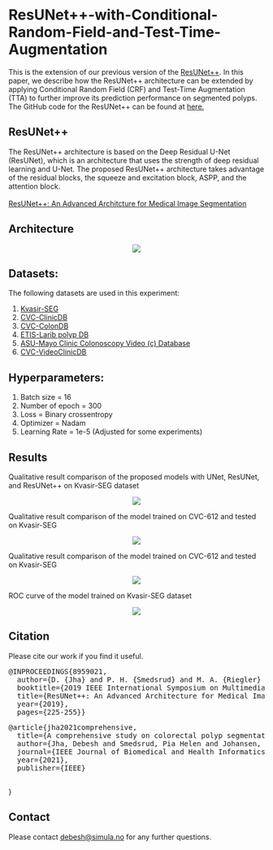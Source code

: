 # ResUNet++-with-Conditional-Random-Field-and-Test-Time-Augmentation
This is the extension of our previous version of the [ResUNet++](https://arxiv.org/pdf/1911.07067.pdf). In this paper, we describe how the ResUNet++ architecture can be extended by applying Conditional Random Field (CRF) and Test-Time Augmentation (TTA) to further improve its prediction performance on segmented polyps. The GitHub code for the ResUNet++ can be found at [here.](https://github.com/DebeshJha/ResUNetPlusPlus)

## ResUNet++
The ResUNet++ architecture is based on the Deep Residual U-Net (ResUNet), which is an architecture that uses the strength of deep residual learning and U-Net. The proposed ResUNet++ architecture takes advantage of the residual blocks, the squeeze and excitation block, ASPP, and the attention block. <br/> <br/>
<a href="https://arxiv.org/pdf/1911.07067.pdf"> ResUNet++: An Advanced Architcture for Medical
Image Segmentation </a> <br/>

## Architecture
<p align="center">
<img src="img/ResUNet++.png">
</p>

## Datasets:
The following datasets are used in this experiment:
<ol>
  <li><a href="https://datasets.simula.no/kvasir-seg/">Kvasir-SEG</a></li>
  <li><a href="https://polyp.grand-challenge.org/CVCClinicDB/">CVC-ClinicDB</a></li>
  <li><a href="http://mv.cvc.uab.es/projects/colon-qa/cvccolondb">CVC-ColonDB</a></li>
  <li><a href="https://polyp.grand-challenge.org/EtisLarib/">ETIS-Larib polyp DB</a></li>
  <li><a href="https://polyp.grand-challenge.org/AsuMayo/">ASU-Mayo Clinic Colonoscopy Video (c) Database</a></li>
  <li><a href="https://giana.grand-challenge.org/PolypDetection/">CVC-VideoClinicDB</a></li>
 </ol>

## Hyperparameters:
 
 <ol>
  <li>Batch size = 16</li> 
  <li>Number of epoch = 300</li>
  <li>Loss = Binary crossentropy</li>
  <li>Optimizer = Nadam</li>
  <li>Learning Rate = 1e-5 (Adjusted for some experiments)</li>
</ol>
 


## Results
Qualitative result comparison of the proposed models with UNet, ResUNet, and ResUNet++ on Kvasir-SEG dataset<br/>
<p align="center">
<img src="img/same.png">
</p>

Qualitative result comparison of the model trained on CVC-612 and tested on Kvasir-SEG <br/>
<p align="center">
<img src="img/cs.png">
</p>


Qualitative result comparison of the model trained on CVC-612 and tested on Kvasir-SEG <br/>
<p align="center">
<img src="img/bad.png">
</p>

ROC curve of the model trained on Kvasir-SEG dataset
<p align="center">
<img src="img/roc.png">
</p>

## Citation
Please cite our work if you find it useful. 

<pre>
@INPROCEEDINGS{8959021,
  author={D. {Jha} and P. H. {Smedsrud} and M. A. {Riegler} and D. {Johansen} and T. D. {Lange} and P. {Halvorsen} and H. {D. Johansen}},
  booktitle={2019 IEEE International Symposium on Multimedia (ISM)}, 
  title={ResUNet++: An Advanced Architecture for Medical Image Segmentation}, 
  year={2019},
  pages={225-255}}
</pre>

<pre>
@article{jha2021comprehensive,
  title={A comprehensive study on colorectal polyp segmentation with ResUNet++, conditional random field and test-time augmentation},
  author={Jha, Debesh and Smedsrud, Pia Helen and Johansen, Dag and de Lange, Thomas and Johansen, Havard and Halvorsen, Pal and Riegler, Michael},
  journal={IEEE Journal of Biomedical and Health Informatics},
  year={2021},
  publisher={IEEE}
  </pre>
}

## Contact
Please contact debesh@simula.no for any further questions. 

